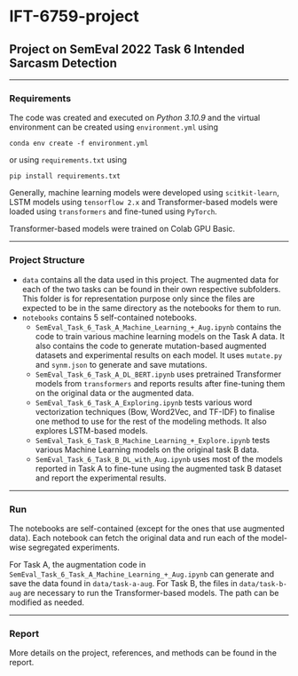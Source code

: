 # IFT-6759-project
## Project on SemEval 2022 Task 6 Intended Sarcasm Detection 

---

### Requirements

The code was created and executed on *Python 3.10.9* and the virtual environment can be created using `environment.yml` using

```
conda env create -f environment.yml
```

or using `requirements.txt` using

```
pip install requirements.txt
```

Generally, machine learning models were developed using `scitkit-learn`, LSTM models using `tensorflow 2.x` and Transformer-based models were loaded using `transformers` and fine-tuned using `PyTorch`.


Transformer-based models were trained on Colab GPU Basic.

---

### Project Structure

- `data` contains all the data used in this project. The augmented data for each of the two tasks can be found in their own respective subfolders. This folder is for representation purpose only since the files are expected to be in the same directory as the notebooks for them to run.
- `notebooks` contains 5 self-contained notebooks.
    - `SemEval_Task_6_Task_A_Machine_Learning_+_Aug.ipynb` contains the code to train various machine learning models on the Task A data. It also contains the code to generate mutation-based augmented datasets and experimental results on each model. It uses `mutate.py` and `synm.json` to generate and save mutations.
    - `SemEval_Task_6_Task_A_DL_BERT.ipynb` uses pretrained Transformer models from `transformers` and reports results after fine-tuning them on the original data or the augmented data.
    - `SemEval_Task_6_Task_A_Exploring.ipynb` tests various word vectorization techniques (Bow, Word2Vec, and TF-IDF) to finalise one method to use for the rest of the modeling methods. It also explores LSTM-based models.
    - `SemEval_Task_6_Task_B_Machine_Learning_+_Explore.ipynb` tests various Machine Learning models on the original task B data.
    - `SemEval_Task_6_Task_B_DL_with_Aug.ipynb` uses most of the models reported in Task A to fine-tune using the augmented task B dataset and report the experimental results.

---

### Run
The notebooks are self-contained (except for the ones that use augmented data). Each notebook can fetch the original data and run each of the model-wise segregated experiments.

For Task A, the augmentation code in `SemEval_Task_6_Task_A_Machine_Learning_+_Aug.ipynb` can generate and save the data found in `data/task-a-aug`. For Task B, the files in `data/task-b-aug` are necessary to run the Transformer-based models. The path can be modified as needed.

---

### Report
More details on the project, references, and methods can be found in the report.
